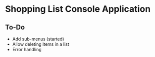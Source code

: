 # Shopping List Console Application
## To-Do
- Add sub-menus (started)
- Allow deleting items in a list
- Error handling